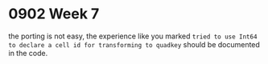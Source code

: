 # 0902 Week 7

the porting is not easy, the experience like you marked 
`tried to use Int64 to declare a cell id for transforming to quadkey` should be documented in the code.



